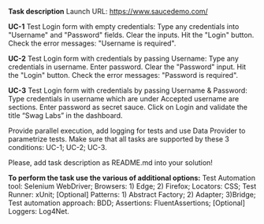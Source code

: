 **Task description**
Launch URL: https://www.saucedemo.com/

**UC-1** Test Login form with empty credentials:
Type any credentials into "Username" and "Password" fields.
Clear the inputs.
Hit the "Login" button.
Check the error messages: "Username is required".

**UC-2** Test Login form with credentials by passing Username:
Type any credentials in username.
Enter password.
Clear the "Password" input.
Hit the "Login" button.
Check the error messages: "Password is required".

**UC-3** Test Login form with credentials by passing Username & Password:
Type credentials in username which are under Accepted username are sections.
Enter password as secret sauce.
Click on Login and validate the title “Swag Labs” in the dashboard.

Provide parallel execution, add logging for tests and use Data Provider to parametrize tests. Make sure that all tasks are supported by these 3 conditions: UC-1; UC-2; UC-3.

Please, add task description as README.md into your solution!

**To perform the task use the various of additional options:**
Test Automation tool: Selenium WebDriver;
Browsers: 1) Edge; 2) Firefox;
Locators: CSS;
Test Runner: xUnit;
[Optional] Patterns: 1) Abstract Factory; 2) Adapter; 3)Bridge;
Test automation approach: BDD;
Assertions: FluentAssertions;
[Optional] Loggers: Log4Net.

